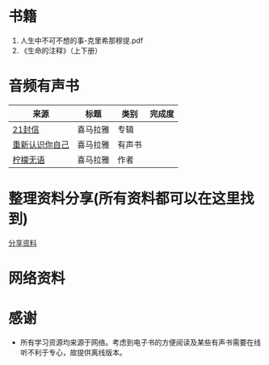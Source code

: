 # 书籍
 1. 人生中不可不想的事-克里希那穆提.pdf
 2. 《生命的注释》（上下册） 

# 音频有声书

来源|标题|类别|完成度
---| ---| -- | --
[21封信](https://www.ximalaya.com/album/51016191)|喜马拉雅|专辑
[重新认识你自己](https://www.ximalaya.com/album/16959570)|喜马拉雅|有声书
[柠檬无语](https://www.ximalaya.com/zhubo/7338393)|喜马拉雅|作者

# 整理资料分享(所有资料都可以在这里找到)
[分享资料](http://gofile.me/54N7B/zjqhzTzMP)

# 网络资料

# 感谢
- 所有学习资源均来源于网络。考虑到电子书的方便阅读及某些有声书需要在线听不利于专心，故提供离线版本。